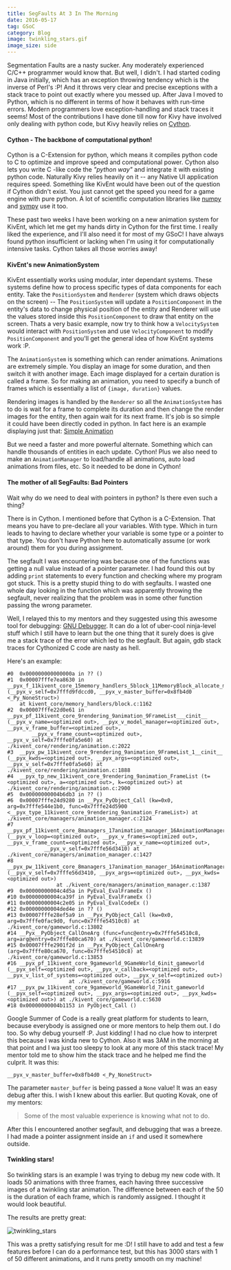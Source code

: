 ```yaml
---
title: SegFaults At 3 In The Morning
date: 2016-05-17
tag: GSoC
category: Blog
image: twinkling_stars.gif
image_size: side
---
```


Segmentation Faults are a nasty sucker. Any moderately experienced C/C++ programmer would know that. 
But well, I didn't.
I had started coding in Java initially, which has an exception throwing tendency
which is the inverse of Perl's :P!
And it throws very clear and precise exceptions with a stack trace to point out exactly where you messed up.
After Java I moved to Python, which is no different in terms of how it behaves with run-time errors. 
Modern programmers love exception-handling and stack traces it seems! Most of the contributions I have
done till now for Kivy have involved only dealing with python code,
but Kivy heavily relies on [Cython](http://cython.org/).

#### Cython - The backbone of computational python!

Cython is a C-Extension for python, which means it compiles python code to 
C to optimize and improve speed and computational power.
Cython also lets you write C -like code the *"python way"* and integrate it with existing python code.
Naturally Kivy relies heavily on it -- any Native UI application requires speed.
Something like KivEnt would have been out of the question if Cython didn't exist. 
You just cannot get the speed you need for a game engine with pure python.
A lot of scientific computation libraries like [numpy](http://numpy.org) and [sympy](http://sympy.org)
use it too.

These past two weeks I have been working on a new animation system for KivEnt, 
which let me get my hands dirty in Cython for the first time. I really liked the experience, 
and I'll also need it for most of my GSoC! I have always found python insufficient or lacking 
when I'm using it for computationally intensive tasks. Cython takes all those worries away!

#### KivEnt's new AnimationSystem

KivEnt essentially works using modular, inter dependant systems. These systems define how to process specific 
types of data components for each entity. Take the `PositionSystem` and `Renderer` 
(system which draws objects on the screen) -- The `PositionSystem` will update a `PositionComponent` 
in the entity's data to change physical position of the 
entity and Renderer will use the values stored inside this `PositionComponent` 
to draw that entity on the screen. Thats a very basic example, now try to think how a `VelocitySystem` 
would interact with `PositionSystem` and use `VelocityComponent` to modify `PositionComponent` 
and you'll get the general idea of how KivEnt systems work :P.

The `AnimationSystem` is something which can render animations. Animations are extremely simple. 
You display an image for some duration, and then switch it with another image. Each image displayed for
a certain duration is called a frame. So for making an animation, you need to specify a bunch of frames which
is essentially a list of `{image, duration}` values.

Rendering images is handled by the `Renderer` so all the `AnimationSystem` has to do is wait 
for a frame to complete its duration and then change the render images for the entity, 
then again wait for its next frame. 
It's job is so simple it could have been directly coded in python. 
In fact here is an example displaying just that: 
[Simple Animation](https://github.com/kivy/kivent/tree/2.2-dev/examples/8_simple_animation)

But we need a faster and more powerful alternate.
Something which can handle thousands of entities in each update.
Cython!
Plus we also need to make an `AnimationManager` to load/handle all animations, auto load animations from
files, etc. So it needed to be done in Cython!

#### The mother of all SegFaults: Bad Pointers

Wait why do we need to deal with pointers in python? Is there even such a thing?

There is in Cython. I mentioned before that Cython is a C-Extension.
That means you have to pre-declare all your variables. With type. 
Which in turn leads to having to declare whether your variable is some type or a pointer to that 
type. You don't have Python here to automatically assume (or work around) them for you during assignment.

The segfault I was encountering was because one of the functions was getting a null value 
instead of a pointer parameter. I had found this out by adding `print` statements to every function 
and checking where my program got stuck. This is a pretty stupid thing to do with segfaults. 
I wasted one whole day looking in the function which was apparently throwing the segfault, 
never realizing that the problem was in some other function passing the wrong parameter.

Well, I relayed this to my mentors and they suggested using this awesome tool for debugging:
[GNU Debugger](https://www.gnu.org/software/gdb/). It can do a lot of uber-cool ninja-level stuff
which I still have to learn but the one thing that it surely does is give me a stack trace of the error
which led to the segfault. But again, gdb stack traces for Cythonized C code are nasty as hell. 

Here's an example:

```
#0  0x000000000000000a in ?? ()
#1  0x00007fffe7ea8630 in __pyx_f_11kivent_core_15memory_handlers_5block_11MemoryBlock_allocate_memory_with_buffer (__pyx_v_self=0x7fffd9fdccd0, __pyx_v_master_buffer=0x8fb4d0 <_Py_NoneStruct>)
    at kivent_core/memory_handlers/block.c:1162
#2  0x00007fffe22d0e61 in __pyx_pf_11kivent_core_9rendering_9animation_9FrameList___cinit__ (__pyx_v_name=<optimized out>, __pyx_v_model_manager=<optimized out>, __pyx_v_frame_buffer=<optimized out>, 
        __pyx_v_frame_count=<optimized out>, __pyx_v_self=0x7fffe0fa5e60) at ./kivent_core/rendering/animation.c:2022
#3  __pyx_pw_11kivent_core_9rendering_9animation_9FrameList_1__cinit__ (__pyx_kwds=<optimized out>, __pyx_args=<optimized out>, __pyx_v_self=0x7fffe0fa5e60) at ./kivent_core/rendering/animation.c:1888
#4  __pyx_tp_new_11kivent_core_9rendering_9animation_FrameList (t=<optimized out>, a=<optimized out>, k=<optimized out>) at ./kivent_core/rendering/animation.c:2900
#5  0x00000000004b6db3 in ?? ()
#6  0x00007fffe24d9280 in __Pyx_PyObject_Call (kw=0x0, arg=0x7fffe544e1b0, func=0x7fffe24d5900 <__pyx_type_11kivent_core_9rendering_9animation_FrameList>) at ./kivent_core/managers/animation_manager.c:2124
#7  __pyx_pf_11kivent_core_8managers_17animation_manager_16AnimationManager_4load_animation (__pyx_v_loop=<optimized out>, __pyx_v_frames=<optimized out>, __pyx_v_frame_count=<optimized out>, __pyx_v_name=<optimized out>, 
            __pyx_v_self=0x7fffe56d3410) at ./kivent_core/managers/animation_manager.c:1427
#8  __pyx_pw_11kivent_core_8managers_17animation_manager_16AnimationManager_5load_animation (__pyx_v_self=0x7fffe56d3410, __pyx_args=<optimized out>, __pyx_kwds=<optimized out>)
                at ./kivent_core/managers/animation_manager.c:1387
#9  0x00000000004c4d5a in PyEval_EvalFrameEx ()
#10 0x00000000004ca39f in PyEval_EvalFrameEx ()
#11 0x00000000004c2e05 in PyEval_EvalCodeEx ()
#12 0x00000000004ded4e in ?? ()
#13 0x00007fffe28ef5a9 in __Pyx_PyObject_Call (kw=0x0, arg=0x7fffe0fac9d0, func=0x7fffe54510c8) at ./kivent_core/gameworld.c:13802
#14 __Pyx__PyObject_CallOneArg (func=func@entry=0x7fffe54510c8, arg=arg@entry=0x7fffe80ca670) at ./kivent_core/gameworld.c:13839
#15 0x00007fffe2901f2d in __Pyx_PyObject_CallOneArg (arg=0x7fffe80ca670, func=0x7fffe54510c8) at ./kivent_core/gameworld.c:13853
#16 __pyx_pf_11kivent_core_9gameworld_9GameWorld_6init_gameworld (__pyx_self=<optimized out>, __pyx_v_callback=<optimized out>, __pyx_v_list_of_systems=<optimized out>, __pyx_v_self=<optimized out>)
                    at ./kivent_core/gameworld.c:5916
#17 __pyx_pw_11kivent_core_9gameworld_9GameWorld_7init_gameworld (__pyx_self=<optimized out>, __pyx_args=<optimized out>, __pyx_kwds=<optimized out>) at ./kivent_core/gameworld.c:5630
#18 0x00000000004b1153 in PyObject_Call ()
```

Google Summer of Code is a really great platform for students to learn, because everybody
is assigned one or more mentors to help them out. I do too. So why debug yourself :P.
Just kidding! I had no clue how to interpret this because I was kinda new to Cython. Also it was 3AM in the
morning at that point and I wa just too sleepy to look at any more of this stack trace!
My mentor told me to show him the stack trace and he helped me find the culprit. It was this:

```
__pyx_v_master_buffer=0x8fb4d0 <_Py_NoneStruct>
```

The parameter `master_buffer` is being passed a `None` value! It was an easy debug after this.
I wish I knew about this earlier. But quoting Kovak, one of my mentors:

> Some of the most valuable experience is knowing what not to do.

After this I encountered another segfault, and debugging that was a breeze. I had made a pointer 
assignment inside an `if` and used it somewhere outside.

#### Twinkling stars!

So twinkling stars is an example I was trying to debug my new code with. It loads 50 animations
with three frames, each having three successive images of a twinkling star animation. The difference between
each of the 50 is the duration of each frame, which is randomly assigned. I thought it would look beautiful.

The results are pretty great:

![twinkling_stars](/images/twinkling_stars.gif)

This was a pretty satisfying result for me :D! I still have to add and test a few features before I can do
a performance test, but this has 3000 stars with 1 of 50 different animations, and it runs pretty
smooth on my machine!
